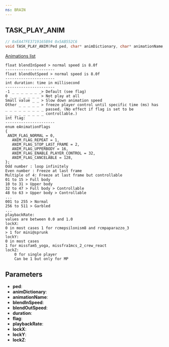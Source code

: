 ```yaml
---
ns: BRAIN
---
```

## TASK_PLAY_ANIM

```c
// 0xEA47FE3719165B94 0x5AB552C6
void TASK_PLAY_ANIM(Ped ped, char* animDictionary, char* animationName, float blendInSpeed, float blendOutSpeed, int duration, int flag, float playbackRate, BOOL lockX, BOOL lockY, BOOL lockZ);
```

[Animations list](https://alexguirre.github.io/animations-list/)

```
float blendInSpeed > normal speed is 8.0f
----------------------  
float blendOutSpeed > normal speed is 8.0f
----------------------  
int duration: time in millisecond  
----------------------  
-1 _ _ _ _ _ _ _> Default (see flag)  
0 _ _ _ _ _ _ _ > Not play at all  
Small value _ _ > Slow down animation speed  
Other _ _ _ _ _ > freeze player control until specific time (ms) has   
_ _ _ _ _ _ _ _ _ passed. (No effect if flag is set to be   
_ _ _ _ _ _ _ _ _ controllable.)  
int flag:  
----------------------  
enum eAnimationFlags  
{  
 ANIM_FLAG_NORMAL = 0,  
   ANIM_FLAG_REPEAT = 1,  
   ANIM_FLAG_STOP_LAST_FRAME = 2,  
   ANIM_FLAG_UPPERBODY = 16,  
   ANIM_FLAG_ENABLE_PLAYER_CONTROL = 32,  
   ANIM_FLAG_CANCELABLE = 128,  
};  
Odd number : loop infinitely  
Even number : Freeze at last frame  
Multiple of 4: Freeze at last frame but controllable  
01 to 15 > Full body  
10 to 31 > Upper body  
32 to 47 > Full body > Controllable  
48 to 63 > Upper body > Controllable  
...  
001 to 255 > Normal  
256 to 511 > Garbled  
...  
playbackRate:  
values are between 0.0 and 1.0  
lockX:    
0 in most cases 1 for rcmepsilonism8 and rcmpaparazzo_3  
> 1 for mini@sprunk  
lockY:  
0 in most cases   
1 for missfam5_yoga, missfra1mcs_2_crew_react  
lockZ:   
    0 for single player   
    Can be 1 but only for MP  
```

## Parameters
* **ped**: 
* **animDictionary**: 
* **animationName**: 
* **blendInSpeed**: 
* **blendOutSpeed**: 
* **duration**: 
* **flag**: 
* **playbackRate**: 
* **lockX**: 
* **lockY**: 
* **lockZ**: 

